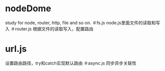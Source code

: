 # nodeDome
study for node, router, http, file and so on.
＃fs.js 
node.js里面文件的读取和写入
＃router.js
根据文件的读取写入，配置路由
# url.js
设置路由路径，try和catch实现默认路由
＃async.js
同步异步关联性
